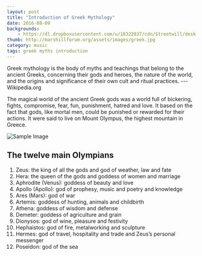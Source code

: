 ```yaml
---
layout: post
title: "Introduction of Greek Mythology"
date: 2016-08-09
backgrounds:
    - https://dl.dropboxusercontent.com/u/18322837/cdn/Streetwill/desk.jpeg
thumb: http://marshillforum.org/assets/images/greek.jpg
category: music
tags: greek myths introduction
---
```


Greek mythology is the body of myths and teachings that belong to the ancient Greeks, concerning their gods and heroes, the nature of the world, and the origins and significance of their own cult and ritual practices. --- Wikipedia.org

The magical world of the ancient Greek gods was a world full of bickering, fights, compromise, fear, fun, punishment, hatred and love. It based on the fact that gods, like mortal men, could be punished or rewarded for their actions. It were said to live on Mount Olympus, the highest mountain in Greece.

![Sample Image](https://upload.wikimedia.org/wikipedia/commons/d/d4/Carracci_-_Jupiter_et_Junon.jpeg)

## The twelve main Olympians

1. Zeus: the king of all the gods and god of weather, law and fate
2. Hera: the queen of the gods and goddess of women and marriage
3. Aphrodite (Venus): goddess of beauty and love
4. Apollo (Apollo): god of prophesy, music and poetry and knowledge
5. Ares (Mars): god of war
6. Artemis: goddess of hunting, animals and childbirth
7. Athena: goddess of wisdom and defense
8. Demeter: goddess of agriculture and grain
9. Dionysos: god of wine, pleasure and festivity
10. Hephaistos: god of fire, metalworking and sculpture
11. Hermes: god of travel, hospitality and trade and Zeus’s personal messenger
12. Poseidon: god of the sea

